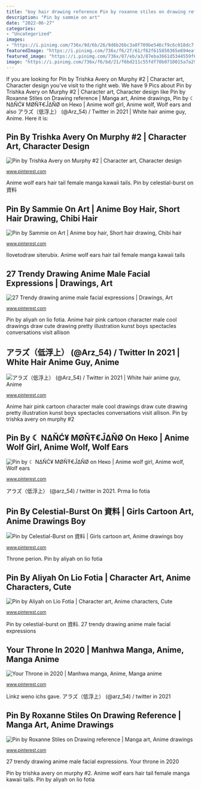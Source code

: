 ```yaml
---
title: "boy hair drawing reference Pin by roxanne stiles on drawing reference"
description: "Pin by sammie on art"
date: "2022-06-27"
categories:
- "Uncategorized"
images:
- "https://i.pinimg.com/736x/9d/6b/26/9d6b26bc3a0f709be546cf9c6c018dc7--anime-girls-black-hair.jpg"
featuredImage: "https://i.pinimg.com/736x/f6/2f/61/f62f615850365e694eaff83d11fc13f7.jpg"
featured_image: "https://i.pinimg.com/736x/87/eb/a3/87eba3661d5344559f6757afd72f6771.jpg"
image: "https://i.pinimg.com/736x/f6/bd/21/f6bd211c55fdf70b0710015a7a29f28b.jpg"
---
```


If you are looking for Pin by Trishka Avery on Murphy #2 | Character art, Character design you've visit to the right web. We have 9 Pics about Pin by Trishka Avery on Murphy #2 | Character art, Character design like Pin by Roxanne Stiles on Drawing reference | Manga art, Anime drawings, Pin by ☾ NΔŇĆ¥ MØŇŦ€ĴΔŇØ on Неко | Anime wolf girl, Anime wolf, Wolf ears and also アラズ（低浮上） (@Arz_54) / Twitter in 2021 | White hair anime guy, Anime. Here it is:

## Pin By Trishka Avery On Murphy #2 | Character Art, Character Design

![Pin by Trishka Avery on Murphy #2 | Character art, Character design](https://i.pinimg.com/736x/f6/2f/61/f62f615850365e694eaff83d11fc13f7.jpg "Pin by aliyah on lio fotia")

<small>www.pinterest.com</small>

Anime wolf ears hair tail female manga kawaii tails. Pin by celestial-burst on 資料

## Pin By Sammie On Art | Anime Boy Hair, Short Hair Drawing, Chibi Hair

![Pin by Sammie on Art | Anime boy hair, Short hair drawing, Chibi hair](https://i.pinimg.com/736x/fb/27/9c/fb279c2d9198f024d40645aae4b08b24.jpg "Your throne in 2020")

<small>www.pinterest.com</small>

Ilovetodraw siterubix. Anime wolf ears hair tail female manga kawaii tails

## 27 Trendy Drawing Anime Male Facial Expressions | Drawings, Art

![27 Trendy drawing anime male facial expressions | Drawings, Art](https://i.pinimg.com/736x/6a/76/28/6a76283ec25292848c23207648f9ca6c.jpg "Pin by aliyah on lio fotia")

<small>www.pinterest.com</small>

Pin by aliyah on lio fotia. Anime hair pink cartoon character male cool drawings draw cute drawing pretty illustration kunst boys spectacles conversations visit allison

## アラズ（低浮上） (@Arz_54) / Twitter In 2021 | White Hair Anime Guy, Anime

![アラズ（低浮上） (@Arz_54) / Twitter in 2021 | White hair anime guy, Anime](https://i.pinimg.com/736x/e5/4d/93/e54d9336a0c874cd42094dad27279889.jpg "Pin by trishka avery on murphy #2")

<small>www.pinterest.com</small>

Anime hair pink cartoon character male cool drawings draw cute drawing pretty illustration kunst boys spectacles conversations visit allison. Pin by trishka avery on murphy #2

## Pin By ☾ NΔŇĆ¥ MØŇŦ€ĴΔŇØ On Неко | Anime Wolf Girl, Anime Wolf, Wolf Ears

![Pin by ☾ NΔŇĆ¥ MØŇŦ€ĴΔŇØ on Неко | Anime wolf girl, Anime wolf, Wolf ears](https://i.pinimg.com/736x/9d/6b/26/9d6b26bc3a0f709be546cf9c6c018dc7--anime-girls-black-hair.jpg "Anime wolf ears hair tail female manga kawaii tails")

<small>www.pinterest.com</small>

アラズ（低浮上） (@arz_54) / twitter in 2021. Prma lio fotia

## Pin By Celestial-Burst On 資料 | Girls Cartoon Art, Anime Drawings Boy

![Pin by Celestial-Burst on 資料 | Girls cartoon art, Anime drawings boy](https://i.pinimg.com/736x/f6/bd/21/f6bd211c55fdf70b0710015a7a29f28b.jpg "Pin by trishka avery on murphy #2")

<small>www.pinterest.com</small>

Throne perion. Pin by aliyah on lio fotia

## Pin By Aliyah On Lio Fotia | Character Art, Anime Characters, Cute

![Pin by Aliyah on Lio Fotia | Character art, Anime characters, Cute](https://i.pinimg.com/736x/87/eb/a3/87eba3661d5344559f6757afd72f6771.jpg "27 trendy drawing anime male facial expressions")

<small>www.pinterest.com</small>

Pin by celestial-burst on 資料. 27 trendy drawing anime male facial expressions

## Your Throne In 2020 | Manhwa Manga, Anime, Manga Anime

![Your Throne in 2020 | Manhwa manga, Anime, Manga anime](https://i.pinimg.com/736x/ea/98/fe/ea98fe670c1f749fcae9870278ca78e7.jpg "27 trendy drawing anime male facial expressions")

<small>www.pinterest.com</small>

Linkz weno ichs gave. アラズ（低浮上） (@arz_54) / twitter in 2021

## Pin By Roxanne Stiles On Drawing Reference | Manga Art, Anime Drawings

![Pin by Roxanne Stiles on Drawing reference | Manga art, Anime drawings](https://i.pinimg.com/736x/3a/cb/cc/3acbcc67b2d135d0469d69902bba8e15.jpg "アラズ（低浮上） (@arz_54) / twitter in 2021")

<small>www.pinterest.com</small>

27 trendy drawing anime male facial expressions. Your throne in 2020

Pin by trishka avery on murphy #2. Anime wolf ears hair tail female manga kawaii tails. Pin by aliyah on lio fotia
